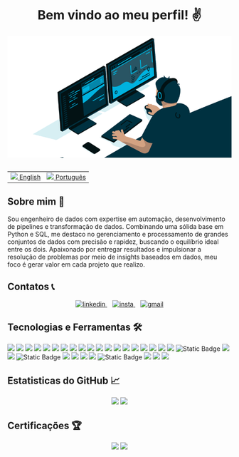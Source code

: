 <h1 align="center"> Bem vindo ao meu perfil! ✌ </h1>

<div style="display: flex; justify-content: center;">
    <img src="gifs/code-dash.gif" width="100%">
</div>

<br>

<table align="center">
    <tr>
        <td>
            <a href="README.md"><img src="https://cdn.iconscout.com/icon/free/png-256/united-states-of-america-flag-country-nation-union-empire-33135.png" height="13"> English</a>
        </td>
        <td>
            <a href="README_pt.md"><img src="https://cdn.iconscout.com/icon/free/png-256/brazil-flag-country-nation-union-empire-32937.png" height="13"> Português</a>
        </td>
    </tr>
</table>


## Sobre mim 📝

Sou engenheiro de dados com expertise em automação, desenvolvimento de pipelines e transformação de dados. Combinando uma sólida base em Python e SQL, me destaco no gerenciamento e processamento de grandes conjuntos de dados com precisão e rapidez, buscando o equilíbrio ideal entre os dois.
Apaixonado por entregar resultados e impulsionar a resolução de problemas por meio de insights baseados em dados, meu foco é gerar valor em cada projeto que realizo.

## Contatos 📞

<div align="center">
    <a href="https://www.linkedin.com/in/joaovictorasoares/">
        <img  alt="linkedin" src="https://img.shields.io/badge/%20-Linkedin-%230A66C2?logo=linkedin&style=for-the-badge">
    </a>&nbsp;&nbsp;
    <a href="https://www.instagram.com/jaoallmeida_">
        <img alt="insta" src="https://img.shields.io/badge/-Instagram-%23E4405F?logo=instagram&style=for-the-badge&logoColor=white">
    </a>&nbsp;&nbsp;
    <a href="mailto:joaoallmeida96@gmail.com?subject=Olá%20João%20Almeida">
        <img alt="gmail" src="https://img.shields.io/badge/-Gmail-%23EA4335?logo=gmail&style=for-the-badge&logoColor=white">
    </a>
</div>


## Tecnologias e Ferramentas 🛠

<div align="left">
    <!-- <img  src="https://skillicons.dev/icons?i=docker,mysql,github,linux,postgres,flask,git,databricks,grafana,jupyter,powerbi,pandas,mongodb,terraform,kafka,azure,polars,vscode,k8s,sqlserver,portainer,redshift,airflow,vim,aws,jenkins,python,cmake"> -->
    <img  src="https://img.shields.io/badge/docker-0db7ed?style=for-the-badge&logo=Docker&logoColor=white">
    <img  src="https://img.shields.io/badge/Apache Spark-%23E25A1C?style=for-the-badge&logo=ApacheSpark&logoColor=white">
    <img  src="https://img.shields.io/badge/GitHub-%23181717?style=for-the-badge&logo=GitHub&logoColor=white">
    <img  src="https://img.shields.io/badge/MySql-%234479A1?style=for-the-badge&logo=MySql&logoColor=white">
    <img  src="https://img.shields.io/badge/Linux-%23FCC624?style=for-the-badge&logo=Linux&logoColor=black">
    <img  src="https://img.shields.io/badge/PostgreSQL-%234169E1?style=for-the-badge&logo=PostgreSQL&logoColor=white">
    <!-- <img src="https://img.shields.io/badge/Flask-%23000000?style=for-the-badge&logo=Flask&logoColor=white"> -->
    <img  src="https://img.shields.io/badge/Git-%23F05032?style=for-the-badge&logo=Git&logoColor=white">
    <img src="https://img.shields.io/badge/dbt-gray?style=for-the-badge&logo=dbt">
    <img src="https://img.shields.io/badge/Grafana-%23F46800?style=for-the-badge&logo=Grafana&logoColor=black">
    <img src="https://img.shields.io/badge/Jupyter-%23F37626?style=for-the-badge&logo=Jupyter&logoColor=black">
    <img src="https://img.shields.io/badge/Power%20BI-%23F2C811?style=for-the-badge">
    <img src="https://img.shields.io/badge/Pandas-%23150458?style=for-the-badge&logo=Pandas&logoColor=white">
    <img src="https://img.shields.io/badge/MongoDB-%2347A248?style=for-the-badge&logo=MongoDB&logoColor=black">
    <img src="https://img.shields.io/badge/Terraform-%237B42BC?style=for-the-badge&logo=Terraform&logoColor=white">
    <img src="https://img.shields.io/badge/Apache%20Kafka-gray?style=for-the-badge&logo=ApacheKafka&color=%23231F20">
    <img  src="https://img.shields.io/badge/SSIS-%23CC2927?style=for-the-badge">
    <img src="https://img.shields.io/badge/Databricks-%23FF3621?style=for-the-badge&logo=Databricks&logoColor=black">
    <img  src="https://img.shields.io/badge/Microsoft%20Azure-%230078D4?style=for-the-badge">
    <!-- <img  src="https://img.shields.io/badge/polars-python?style=for-the-badge&logo=polars&logoColor=white&color=%23CD792C"> -->
    <img  src="https://img.shields.io/badge/vscode-%23007ACC?style=for-the-badge">
    <img alt="Static Badge" src="https://img.shields.io/badge/Kubernetes-%20?style=for-the-badge&logo=kubernetes&logoColor=white&color=%23326CE5">
    <img  src="https://img.shields.io/badge/SQL%20Server-%23CC2927?style=for-the-badge">
    <img  src="https://img.shields.io/badge/Portainer-%2313BEF9?style=for-the-badge&logo=Portainer&logoColor=white">
    <img alt="Static Badge" src="https://img.shields.io/badge/Redshift-%20?style=for-the-badge&logo=amazonredshift&logoColor=white&color=%238C4FFF">
    <img  src="https://img.shields.io/badge/Shell%20Script-%235391FE?style=for-the-badge&logo=PowerShell&logoColor=white">
    <img  src="https://img.shields.io/badge/Apache%20Airflow-%23017CEE?style=for-the-badge&logo=ApacheAirflow&logoColor=white">
    <img  src="https://img.shields.io/badge/Vim-%23019733?style=for-the-badge&logo=Vim&logoColor=white">
    <img  src="https://img.shields.io/badge/Amazon%20AWS-%23232F3E?style=for-the-badge">
    <img alt="Static Badge" src="https://img.shields.io/badge/Jenkins-%20?style=for-the-badge&logo=jenkins&logoColor=white&color=%23D24939">
    <img src="https://img.shields.io/badge/Python-%233776AB?style=for-the-badge&logo=Python&logoColor=white">
    <img src="https://img.shields.io/badge/cmake-red?style=for-the-badge&logo=cmake&color=%23064F8C">
    <img src="https://img.shields.io/badge/confluence-gray?style=for-the-badge&logo=confluence&color=%23172B4D">
</div>

## Estatisticas do GitHub 📈

<div align="center">
    <img  height='137px' src="https://github-readme-stats.vercel.app/api?username=joaoallmeida&hide_title=true&count_private=true&show_icons=true&theme=tokyonight"/>
    <img  height='137px' src="https://github-readme-stats.vercel.app/api/top-langs/?username=joaoallmeida&layout=compact&theme=tokyonight"/>
</div>


## Certificações 🏆
<div align="center">
    <img height='165px' src="https://api.accredible.com/v1/credential/generate_baked_badge?credential_id=53242611">
    <img height='165px' src="https://api.accredible.com/v1/credential/generate_baked_badge?credential_id=55806616">
    <!-- <img height='165px' src="https://images.credly.com/size/340x340/images/594e0ab7-c864-4d9a-9987-3a903ec3f06a/Cognitive_Class_-_DB_and_SQL_for_Data_Sci.png"> -->
</div>


<!-- <div style="display: flex; justify-content: center;">
   <img src="https://raw.githubusercontent.com/joaoallmeida/joaoallmeida/output/snake.svg" alt="Snake animation" />
</div> -->
